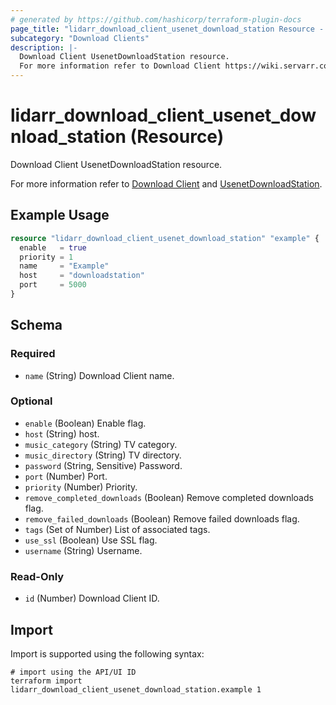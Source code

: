 ```yaml
---
# generated by https://github.com/hashicorp/terraform-plugin-docs
page_title: "lidarr_download_client_usenet_download_station Resource - terraform-provider-lidarr"
subcategory: "Download Clients"
description: |-
  Download Client UsenetDownloadStation resource.
  For more information refer to Download Client https://wiki.servarr.com/lidarr/settings#download-clients and UsenetDownloadStation https://wiki.servarr.com/lidarr/supported#usenetdownloadstation.
---
```


# lidarr_download_client_usenet_download_station (Resource)

<!-- subcategory:Download Clients -->Download Client UsenetDownloadStation resource.
For more information refer to [Download Client](https://wiki.servarr.com/lidarr/settings#download-clients) and [UsenetDownloadStation](https://wiki.servarr.com/lidarr/supported#usenetdownloadstation).

## Example Usage

```terraform
resource "lidarr_download_client_usenet_download_station" "example" {
  enable   = true
  priority = 1
  name     = "Example"
  host     = "downloadstation"
  port     = 5000
}
```

<!-- schema generated by tfplugindocs -->
## Schema

### Required

- `name` (String) Download Client name.

### Optional

- `enable` (Boolean) Enable flag.
- `host` (String) host.
- `music_category` (String) TV category.
- `music_directory` (String) TV directory.
- `password` (String, Sensitive) Password.
- `port` (Number) Port.
- `priority` (Number) Priority.
- `remove_completed_downloads` (Boolean) Remove completed downloads flag.
- `remove_failed_downloads` (Boolean) Remove failed downloads flag.
- `tags` (Set of Number) List of associated tags.
- `use_ssl` (Boolean) Use SSL flag.
- `username` (String) Username.

### Read-Only

- `id` (Number) Download Client ID.

## Import

Import is supported using the following syntax:

```shell
# import using the API/UI ID
terraform import lidarr_download_client_usenet_download_station.example 1
```
